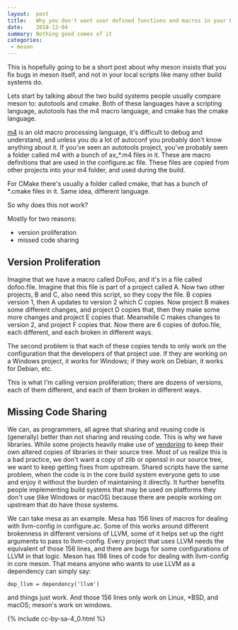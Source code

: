 ```yaml
---
layout:  post
title:   Why you don't want user defined functions and macros in your build system
date:    2018-12-04
summary: Nothing good comes of it
categories:
 - meson
---
```


This is hopefully going to be a short post about why meson insists that you fix
bugs in meson itself, and not in your local scripts like many other build
systems do.

Lets start by talking about the two build systems people usually compare meson
to: autotools and cmake. Both of these languages have a scripting language,
autotools has the m4 macro language, and cmake has the cmake language.

[m4](https://en.wikipedia.org/wiki/M4_(computer_language)) is an old macro
processing language, it's difficult to debug and understand, and unless you do
a lot of autoconf you probably don't know anything about it. If you've seen an
autotools project, you've probably seen a folder called m4 with a bunch of
ax\_\*.m4 files in it. These are macro definitions that are used in the
configure.ac file. These files are copied from other projects into your m4
folder, and used during the build.

For CMake there's usually a folder called cmake, that has a bunch of *.cmake
files in it. Same idea, different language.

So why does this not work?

Mostly for two reasons:
 - version proliferation
 - missed code sharing

## Version Proliferation

Imagine that we have a macro called DoFoo, and it's in a file called
dofoo.file. Imagine that this file is part of a project called A. Now two other
projects, B and C, also need this script, so they copy the file. B copies
version 1, then A updates to version 2 which C copies. Now project B makes some
different changes, and project D copies that, then they make some more changes
and project E copies that. Meanwhile C makes changes to version 2, and project
F copies that. Now there are 6 copies of dofoo.file, each different, and each
broken in different ways.

The second problem is that each of these copies tends to only work on the
configuration that the developers of that project use. If they are working on a
Windows project, it works for Windows; if they work on Debian, it works for
Debian, etc.

This is what I'm calling version proliferation; there are dozens of versions,
each of them different, and each of them broken in different ways.

## Missing Code Sharing

We can, as programmers, all agree that sharing and reusing code is (generally)
better than not sharing and reusing code. This is why we have libraries. While
some projects heavily make use of
[vendoring](https://stackoverflow.com/questions/26217488/what-is-vendoring) to
keep their own altered copies of libraries in their source tree. Most of us
realize this is a bad practice, we don't want a copy of zlib or openssl in our
source tree, we want to keep getting fixes from upstream. Shared scripts have
the same problem, when the code is in the core build system everyone gets to
use and enjoy it without the burden of maintaining it directly. It further
benefits people implementing build systems that may be used on platforms they
don't use (like Windows or macOS) because there are people working on upstream
that do have those systems.

We can take mesa as an example. Mesa has 156 lines of macros for dealing with
llvm-config in configure.ac. Some of this works around different brokenness in
different versions of LLVM, some of it helps set up the right arguments to pass
to llvm-config. Every project that uses LLVM needs the equivalent of those 156
lines, and there are bugs for some configurations of LLVM in that logic. Meson
has 198 lines of code for dealing with llvm-config in core meson. That means
anyone who wants to use LLVM as a dependency can simply say:

```meson
dep_llvm = dependency('llvm')
```

and things just work. And those 156 lines only work on Linux, *BSD, and macOS;
meson's work on windows.

{% include cc-by-sa-4_0.html %}
